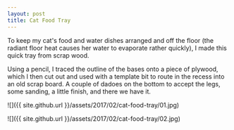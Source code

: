 ```yaml
---
layout: post
title: Cat Food Tray
---
```

To keep my cat's food and water dishes arranged and off the floor (the radiant
floor heat causes her water to evaporate rather quickly), I made this quick
tray from scrap wood.

Using a pencil, I traced the outline of the bases onto a piece of plywood, which
I then cut out and used with a template bit to route in the recess into an old
scrap board. A couple of dadoes on the bottom to accept the legs, some sanding,
a little finish, and there we have it.

![]({{ site.github.url }}/assets/2017/02/cat-food-tray/01.jpg)

![]({{ site.github.url }}/assets/2017/02/cat-food-tray/02.jpg)
